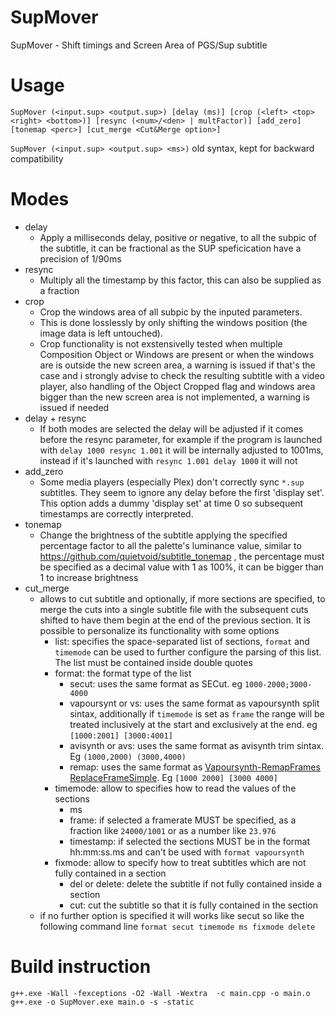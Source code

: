 # SupMover
SupMover - Shift timings and Screen Area of PGS/Sup subtitle

# Usage
`SupMover (<input.sup> <output.sup>) [delay (ms)] [crop (<left> <top> <right> <bottom>)] [resync (<num>/<den> | multFactor)] [add_zero] [tonemap <perc>] [cut_merge <Cut&Merge option>]`

`SupMover (<input.sup> <output.sup> <ms>)` old syntax, kept for backward compatibility

# Modes
* delay
  * Apply a milliseconds delay, positive or negative, to all the subpic of the subtitle, it can be fractional as the SUP speficication have a precision of 1/90ms
* resync
  * Multiply all the timestamp by this factor, this can also be supplied as a fraction
* crop
  * Crop the windows area of all subpic by the inputed parameters.
  * This is done losslessly by only shifting the windows position (the image data is left untouched).
  * Crop functionality is not exstensivelly tested when multiple Composition Object or Windows are present or when the windows are is outside the new screen area, a warning is issued if that's the case and i strongly advise to check the resulting subtitle with a video player, also handling of the Object Cropped flag and windows area bigger than the new screen area is not implemented, a warning is issued if needed
* delay + resync
  * If both modes are selected the delay will be adjusted if it comes before the resync parameter, for example if the program is launched with `delay 1000 resync 1.001` it will be internally adjusted to 1001ms, instead if it's launched with `resync 1.001 delay 1000` it will not
* add_zero
  * Some media players (especially Plex) don't correctly sync `*.sup` subtitles.  They seem to ignore any delay before the first 'display set'.  This option adds a dummy 'display set' at time 0 so subsequent timestamps are correctly interpreted.
* tonemap
  * Change the brightness of the subtitle applying the specified percentage factor to all the palette's luminance value, similar to https://github.com/quietvoid/subtitle_tonemap , the percentage must be specified as a decimal value with 1 as 100%, it can be bigger than 1 to increase brightness
* cut_merge
  * allows to cut subtitle and optionally, if more sections are specified, to merge the cuts into a single subtitle file with the subsequent cuts shifted to have them begin at the end of the previous section. It is possible to personalize its functionality with some options
	* list: specifies the space-separated list of sections, `format` and `timemode` can be used to further configure the parsing of this list. The list must be contained inside double quotes
	* format: the format type of the list
	  * secut: uses the same format as SECut. eg `1000-2000;3000-4000`
	  * vapoursynt or vs: uses the same format as vapoursynth split sintax, additionally if `timemode` is set as `frame` the range will be treated inclusively at the start and exclusively at the end. eg `[1000:2001] [3000:4001]`
	  * avisynth or avs: uses the same format as avisynth trim sintax. Eg `(1000,2000) (3000,4000)`
	  * remap: uses the same format as [Vapoursynth-RemapFrames ReplaceFrameSimple](https://github.com/Irrational-Encoding-Wizardry/Vapoursynth-RemapFrames#replaceframessimple). Eg `[1000 2000] [3000 4000]`
    * timemode: allow to specifies how to read the values of the sections
	  * ms
	  * frame: if selected a framerate MUST be specified, as a fraction like `24000/1001` or as a number like `23.976`
	  * timestamp: if selected the sections MUST be in the format hh:mm:ss.ms and can't be used with `format vapoursynth`
    * fixmode: allow to specify how to treat subtitles which are not fully contained in a section
	  * del or delete: delete the subtitle if not fully contained inside a section
	  * cut: cut the subtitle so that it is fully contained in the section
  * if no further option is specified it will works like secut so like the following command line `format secut timemode ms fixmode delete`


# Build instruction
```
g++.exe -Wall -fexceptions -O2 -Wall -Wextra  -c main.cpp -o main.o
g++.exe -o SupMover.exe main.o -s -static
```
